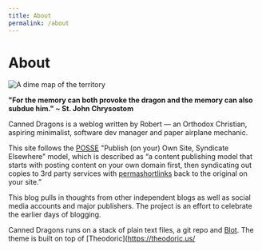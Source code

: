 ```yaml
---
title: About
permalink: /about
--- 
```


# About

![A dime map of the territory](/_resources/dragonmap.jpeg)

**"For the memory can both provoke the dragon and the memory can also subdue him." ~ St. John Chrysostom**

Canned Dragons is a weblog written by Robert — an Orthodox Christian, aspiring minimalist, software dev manager and paper airplane mechanic.

This site follows the [POSSE](https://indieweb.org/POSSE) "Publish (on your) Own Site, Syndicate Elsewhere" model, which is described as “a content publishing model that starts with posting content on your own domain first, then syndicating out copies to 3rd party services with [permashortlinks](https://indieweb.org/permashortlink) back to the original on your site.” 

This blog pulls in thoughts from other independent blogs as well as social media accounts and major publishers. The project is an effort to celebrate the earlier days of blogging. 

Canned Dragons runs on a stack of plain text files, a git repo and <a href="https://blot.im">Blot</a>. The theme is built on top of [Theodoric](https://theodoric.us/